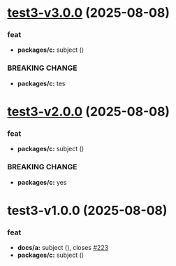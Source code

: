 # [test3-v3.0.0](https://github.com/niyuhang12138/test/compare/test3-v2.0.0...test3-v3.0.0) (2025-08-08)


### feat

* **packages/c:** subject ([](https://github.com/niyuhang12138/test/commit/2fbcf531823da1f811bf55b6a959bf1c80f16bda))


### BREAKING CHANGE

* **packages/c:** tes

# [test3-v2.0.0](https://github.com/niyuhang12138/test/compare/test3-v1.0.0...test3-v2.0.0) (2025-08-08)


### feat

* **packages/c:** subject ([](https://github.com/niyuhang12138/test/commit/004b92659de7137bceefdbe58fb1c0e88b7365ea))


### BREAKING CHANGE

* **packages/c:** yes

# test3-v1.0.0 (2025-08-08)


### feat

* **docs/a:** subject ([](https://github.com/niyuhang12138/test/commit/e17d74da8b6c5ada99e9aaca1a6521212fce1d01)), closes [#223](https://github.com/niyuhang12138/test/issues/223)
* **packages/c:** subject ([](https://github.com/niyuhang12138/test/commit/41df603db6ad9bec1cb447f403b61632d1a1a57d))
